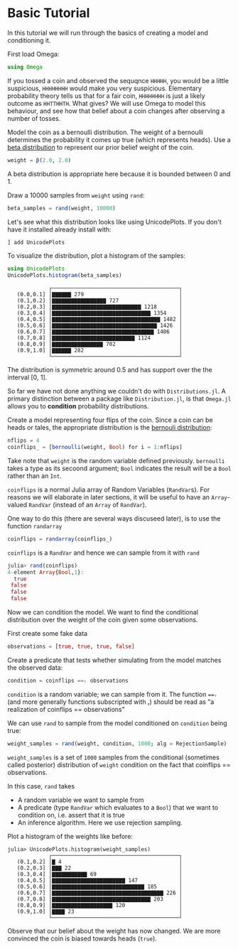 # Basic Tutorial

In this tutorial we will run through the basics of creating a model and conditioning it.

First load Omega:

```julia
using Omega
```
If you tossed a coin and observed the sequqnce `HHHHH`, you would be a little suspicious, `HHHHHHHH` would make you very suspicious.
Elementary probability theory tells us that for a fair coin, `HHHHHHHH` is just a likely outcome as `HHTTHHTH`.  What gives?
 We will use Omega to model this behaviour, and see how that belief about a coin changes after observing a number of tosses.

Model the coin as a bernoulli distribution.  The weight of a bernoulli determines the probability it comes up true (which represents heads). Use a [beta distribution](https://en.wikipedia.org/wiki/Beta_distribution) to represent our prior belief weight of the coin.

```julia
weight = β(2.0, 2.0)
```

A beta distribution is appropriate here because it is bounded between 0 and 1. 

Draw a 10000 samples from `weight` using `rand`:

```julia
beta_samples = rand(weight, 10000)
```

Let's see what this distribution looks like using UnicodePlots.  If you don't have it installed already install with:

```julia
] add UnicodePlots
```

To visualize the distribution, plot a histogram of the samples:

```julia
using UnicodePlots
UnicodePlots.histogram(beta_samples)
```

```
             ┌────────────────────────────────────────┐ 
   (0.0,0.1] │▇▇▇▇▇▇ 279                              │ 
   (0.1,0.2] │▇▇▇▇▇▇▇▇▇▇▇▇▇▇▇▇▇ 727                   │ 
   (0.2,0.3] │▇▇▇▇▇▇▇▇▇▇▇▇▇▇▇▇▇▇▇▇▇▇▇▇▇▇▇▇ 1218       │ 
   (0.3,0.4] │▇▇▇▇▇▇▇▇▇▇▇▇▇▇▇▇▇▇▇▇▇▇▇▇▇▇▇▇▇▇▇ 1354    │ 
   (0.4,0.5] │▇▇▇▇▇▇▇▇▇▇▇▇▇▇▇▇▇▇▇▇▇▇▇▇▇▇▇▇▇▇▇▇▇▇ 1482 │ 
   (0.5,0.6] │▇▇▇▇▇▇▇▇▇▇▇▇▇▇▇▇▇▇▇▇▇▇▇▇▇▇▇▇▇▇▇▇▇ 1426  │ 
   (0.6,0.7] │▇▇▇▇▇▇▇▇▇▇▇▇▇▇▇▇▇▇▇▇▇▇▇▇▇▇▇▇▇▇▇▇ 1406   │ 
   (0.7,0.8] │▇▇▇▇▇▇▇▇▇▇▇▇▇▇▇▇▇▇▇▇▇▇▇▇▇▇ 1124         │ 
   (0.8,0.9] │▇▇▇▇▇▇▇▇▇▇▇▇▇▇▇▇ 702                    │ 
   (0.9,1.0] │▇▇▇▇▇▇ 282                              │ 
             └────────────────────────────────────────┘
```

The distribution is symmetric around 0.5 and has support over the the interval [0, 1].

So far we have not done anything we couldn't do with `Distributions.jl`.
A primary distinction between a package like `Distribution.jl`, is that `Omega.jl` allows you to __condition__ probability distributions.

Create a model representing four flips of the coin.
Since a coin can be heads or tales, the appropriate distribution is the [bernouli distribution](https://en.wikipedia.org/wiki/Bernoulli_distribution):


```julia
nflips = 4
coinflips_ = [bernoulli(weight, Bool) for i = 1:nflips]
```

Take note that `weight` is the random variable defined previously.
`bernoulli` takes a type as its secoond argument; `Bool` indicates the result will be a `Bool` rather than an `Int`.

`coinflips` is a normal Julia array of Random Variables (`RandVar`s).
For reasons we will elaborate in later sections, it will be useful to have an `Array`-valued `RandVar` (instead of an `Array` of `RandVar`).

One way to do this (there are several ways discuseed later), is to use the function `randarray`

```julia
coinflips = randarray(coinflips_)
```

`coinflips` is a `RandVar` and hence we can sample from it with `rand`

```julia
julia> rand(coinflips)
4-element Array{Bool,1}:
  true
 false
 false
 false
```

Now we can condition the model.
We want to find the conditional distribution over the weight of the coin given some observations.

First create some fake data
```julia
observations = [true, true, true, false]
```

Create a predicate that tests whether simulating from the model matches the observed data:

```julia
condition = coinflips ==ᵣ observations
```

`condition` is a random variable; we can sample from it.  The function `==ᵣ` (and more generally functions subscripted with ᵣ) should be read as "a realization of coinflips == observations"

We can use `rand` to sample from the model conditioned on `condition` being true:

```julia
weight_samples = rand(weight, condition, 1000; alg = RejectionSample)
```

`weight_samples` is a set of `1000` samples from the conditional (sometimes called posterior) distribution of `weight` condition on the fact that coinflips == observations.

In this case, `rand` takes
- A random variable we want to sample from
- A predicate (type `RandVar` which evaluates to a `Bool`) that we want to condition on, i.e. assert that it is true
- An inference algorithm.  Here we use rejection sampling.

Plot a histogram of the weights like before:

```
julia> UnicodePlots.histogram(weight_samples)
             ┌────────────────────────────────────────┐ 
   (0.1,0.2] │▇ 4                                     │ 
   (0.2,0.3] │▇▇▇ 22                                  │ 
   (0.3,0.4] │▇▇▇▇▇▇▇▇▇▇▇ 69                          │ 
   (0.4,0.5] │▇▇▇▇▇▇▇▇▇▇▇▇▇▇▇▇▇▇▇▇▇▇▇ 147             │ 
   (0.5,0.6] │▇▇▇▇▇▇▇▇▇▇▇▇▇▇▇▇▇▇▇▇▇▇▇▇▇▇▇▇▇ 185       │ 
   (0.6,0.7] │▇▇▇▇▇▇▇▇▇▇▇▇▇▇▇▇▇▇▇▇▇▇▇▇▇▇▇▇▇▇▇▇▇▇▇ 226 │ 
   (0.7,0.8] │▇▇▇▇▇▇▇▇▇▇▇▇▇▇▇▇▇▇▇▇▇▇▇▇▇▇▇▇▇▇▇ 203     │ 
   (0.8,0.9] │▇▇▇▇▇▇▇▇▇▇▇▇▇▇▇▇▇▇▇ 120                 │ 
   (0.9,1.0] │▇▇▇▇ 23                                 │ 
             └────────────────────────────────────────┘ 

```

Observe that our belief about the weight has now changed.
We are more convinced the coin is biased towards heads (`true`).

